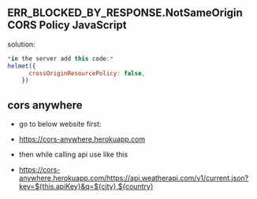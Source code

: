 ## ERR_BLOCKED_BY_RESPONSE.NotSameOrigin CORS Policy JavaScript


solution:

```js
*in the server add this code:*
helmet({
      crossOriginResourcePolicy: false,
    })
```

## cors anywhere
- go to below website first:
 - https://cors-anywhere.herokuapp.com

- then while calling api use like this
 - https://cors-anywhere.herokuapp.com/https://api.weatherapi.com/v1/current.json?key=${this.apiKey}&q=${city},${country}